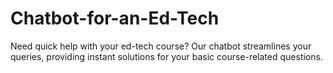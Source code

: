 # Chatbot-for-an-Ed-Tech
Need quick help with your ed-tech course? Our chatbot streamlines your queries, providing instant solutions for your basic course-related questions.
